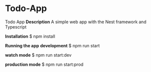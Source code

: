 # Todo-App
Todo App
**Description**
A simple web app with the Nest framework and Typescript

**Installation**
$ npm install

**Running the app**
**development**
$ npm run start

**watch mode**
$ npm run start:dev

**production mode**
$ npm run start:prod
